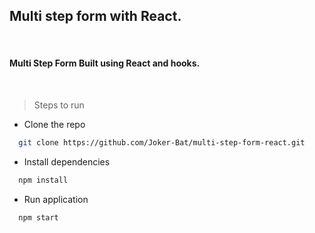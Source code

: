 ## Multi step form with React.

<br />

#### Multi Step Form Built using React and hooks.

<br />

> Steps to run

- Clone the repo

```sh
  git clone https://github.com/Joker-Bat/multi-step-form-react.git
```

- Install dependencies

```sh
  npm install
```

- Run application

```sh
  npm start
```
